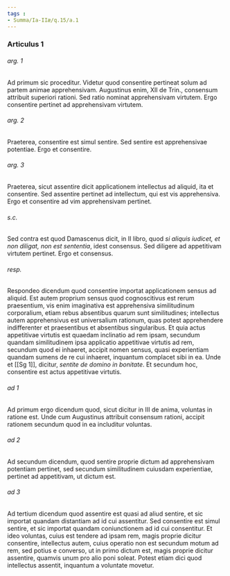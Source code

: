 ```yaml
---
tags : 
- Summa/Ia-IIæ/q.15/a.1
---
```


### Articulus 1

###### arg. 1
Ad primum sic proceditur. Videtur quod consentire pertineat solum ad partem animae apprehensivam. Augustinus enim, XII de Trin., consensum attribuit superiori rationi. Sed ratio nominat apprehensivam virtutem. Ergo consentire pertinet ad apprehensivam virtutem.

###### arg. 2
Praeterea, consentire est simul sentire. Sed sentire est apprehensivae potentiae. Ergo et consentire.

###### arg. 3
Praeterea, sicut assentire dicit applicationem intellectus ad aliquid, ita et consentire. Sed assentire pertinet ad intellectum, qui est vis apprehensiva. Ergo et consentire ad vim apprehensivam pertinet.

###### s.c.
Sed contra est quod Damascenus dicit, in II libro, quod *si aliquis iudicet, et non diligat, non est sententia*, idest consensus. Sed diligere ad appetitivam virtutem pertinet. Ergo et consensus.

###### resp.
Respondeo dicendum quod consentire importat applicationem sensus ad aliquid. Est autem proprium sensus quod cognoscitivus est rerum praesentium, vis enim imaginativa est apprehensiva similitudinum corporalium, etiam rebus absentibus quarum sunt similitudines; intellectus autem apprehensivus est universalium rationum, quas potest apprehendere indifferenter et praesentibus et absentibus singularibus. Et quia actus appetitivae virtutis est quaedam inclinatio ad rem ipsam, secundum quandam similitudinem ipsa applicatio appetitivae virtutis ad rem, secundum quod ei inhaeret, accipit nomen sensus, quasi experientiam quandam sumens de re cui inhaeret, inquantum complacet sibi in ea. Unde et [[Sg 1]], dicitur, *sentite de domino in bonitate*. Et secundum hoc, consentire est actus appetitivae virtutis.

###### ad 1
Ad primum ergo dicendum quod, sicut dicitur in III de anima, voluntas in ratione est. Unde cum Augustinus attribuit consensum rationi, accipit rationem secundum quod in ea includitur voluntas.

###### ad 2
Ad secundum dicendum, quod sentire proprie dictum ad apprehensivam potentiam pertinet, sed secundum similitudinem cuiusdam experientiae, pertinet ad appetitivam, ut dictum est.

###### ad 3
Ad tertium dicendum quod assentire est quasi ad aliud sentire, et sic importat quandam distantiam ad id cui assentitur. Sed consentire est simul sentire, et sic importat quandam coniunctionem ad id cui consentitur. Et ideo voluntas, cuius est tendere ad ipsam rem, magis proprie dicitur consentire, intellectus autem, cuius operatio non est secundum motum ad rem, sed potius e converso, ut in primo dictum est, magis proprie dicitur assentire, quamvis unum pro alio poni soleat. Potest etiam dici quod intellectus assentit, inquantum a voluntate movetur.

